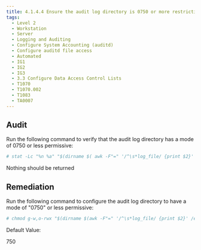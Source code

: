 ```yaml
---
title: 4.1.4.4 Ensure the audit log directory is 0750 or more restrictive
tags:
  - Level 2
  - Workstation
  - Server
  - Logging and Auditing
  - Configure System Accounting (auditd)
  - Configure auditd file access
  - Automated
  - IG1
  - IG2
  - IG3
  - 3.3 Configure Data Access Control Lists
  - T1070
  - T1070.002
  - T1083
  - TA0007
---
```


## Audit
Run the following command to verify that the audit log directory has a mode of 0750 or less permissive:
```bash
# stat -Lc "%n %a" "$(dirname $( awk -F"=" '/^\s*log_file/ {print $2}' /etc/audit/auditd.conf))" | grep -Pv -- '^\h*\H+\h+([0,5,7][0,5]0)'
```

Nothing should be returned

## Remediation
Run the following command to configure the audit log directory to have a mode of "0750" or less permissive:
```bash
# chmod g-w,o-rwx "$(dirname $(awk -F"=" '/^\s*log_file/ {print $2}' /etc/audit/auditd.conf))"
```

Default Value:

750
